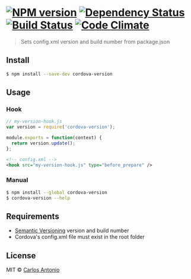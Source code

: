#  [![NPM version][npm-image]][npm-url] [![Dependency Status][daviddm-image]][daviddm-url] [![Build Status][travis-image]][travis-url] [![Code Climate][cc-image]][cc-url]

> Sets config.xml version and build number from package.json

## Install
```sh
$ npm install --save-dev cordova-version
```

## Usage
### Hook
```javascript
// my-version-hook.js
var version = require('cordova-version');

module.exports = function(context) {
  return version.update();
};
```

```xml
<!-- config.xml -->
<hook src="my-version-hook.js" type="before_prepare" />
```

### Manual
```sh
$ npm install --global cordova-version
$ cordova-version --help
```

## Requirements
- [Semantic Versioning](http://semver.org/) version and build number
- Cordova's config.xml file must exist in the root folder


## License
MIT © [Carlos Antonio](http://carlosanton.io/)


[npm-image]: https://badge.fury.io/js/cordova-version.svg
[npm-url]: https://npmjs.org/package/cordova-version
[travis-image]: https://travis-ci.org/disusered/cordova-version.svg?branch=master
[travis-url]: https://travis-ci.org/disusered/cordova-version
[daviddm-image]: https://david-dm.org/disusered/cordova-version.svg?theme=shields.io
[daviddm-url]: https://david-dm.org/disusered/cordova-version
[cc-image]: https://codeclimate.com/github/disusered/cordova-version/badges/gpa.svg
[cc-url]: https://codeclimate.com/github/disusered/cordova-version

